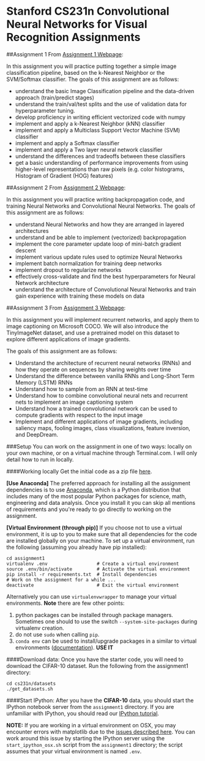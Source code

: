 Stanford CS231n Convolutional Neural Networks for Visual Recognition Assignments
================================================================================

##Assignment 1
From [Assignment 1 Webpage](http://cs231n.github.io/assignments2016/assignment1/):

In this assignment you will practice putting together a simple image classification pipeline, based on the k-Nearest Neighbor or the SVM/Softmax classifier.
The goals of this assignment are as follows:
* understand the basic Image Classification pipeline and the data-driven approach (train/predict stages)
* understand the train/val/test splits and the use of validation data for hyperparameter tuning.
* develop proficiency in writing efficient vectorized code with numpy
* implement and apply a k-Nearest Neighbor (kNN) classifier
* implement and apply a Multiclass Support Vector Machine (SVM) classifier
* implement and apply a Softmax classifier
* implement and apply a Two layer neural network classifier
* understand the differences and tradeoffs between these classifiers
* get a basic understanding of performance improvements from using higher-level representations than raw pixels (e.g. color histograms, Histogram of Gradient (HOG) features)

##Assignment 2 
From [Assignment 2 Webpage](http://cs231n.github.io/assignments2016/assignment2/):

In this assignment you will practice writing backpropagation code, and training Neural Networks and Convolutional Neural Networks. The goals of this assignment are as follows:

* understand Neural Networks and how they are arranged in layered architectures
* understand and be able to implement (vectorized) backpropagation
* implement the core parameter update loop of mini-batch gradient descent
* implement various update rules used to optimize Neural Networks
* implement batch normalization for training deep networks
* implement dropout to regularize networks
* effectively cross-validate and find the best hyperparameters for Neural Network architecture
* understand the architecture of Convolutional Neural Networks and train gain experience with training these models on data

##Assignment 3 
From [Assignment 3 Webpage](http://cs231n.github.io/assignments2016/assignment3/):

In this assignment you will implement recurrent networks, and apply them to image captioning on Microsoft COCO. We will also introduce the TinyImageNet dataset, and use a pretrained model on this dataset to explore different applications of image gradients.

The goals of this assignment are as follows:
* Understand the architecture of recurrent neural networks (RNNs) and how they operate on sequences by sharing weights over time
* Understand the difference between vanilla RNNs and Long-Short Term Memory (LSTM) RNNs
* Understand how to sample from an RNN at test-time
* Understand how to combine convolutional neural nets and recurrent nets to implement an image captioning system
* Understand how a trained convolutional network can be used to compute gradients with respect to the input image
* Implement and different applications of image gradients, including saliency maps, fooling images, class visualizations, feature inversion, and DeepDream.

###Setup
You can work on the assignment in one of two ways: locally on your own machine, or on a virtual machine through Terminal.com. I will only detail how to run in locally.

####Working locally
Get the initial code as a zip file [here](http://vision.stanford.edu/teaching/cs231n/winter1516_assignment1.zip).

**[Use Anaconda]** The preferred approach for installing all the assignment dependencies is to use [Anaconda](https://www.continuum.io/downloads), which is a Python distribution that includes many of the most popular Python packages for science, math, engineering and data analysis. Once you install it you can skip all mentions of requirements and you're ready to go directly to working on the assignment.

**[Virtual Environment (through pip)]**
If you choose not to use a virtual environment, it is up to you to make sure that all dependencies for the code are installed globally on your machine. To set up a virtual environment, run the following (assuming you already have pip installed):

```
cd assignment1
virtualenv .env                  # Create a virtual environment
source .env/bin/activate         # Activate the virtual environment
pip install -r requirements.txt  # Install dependencies
# Work on the assignment for a while ...
deactivate                       # Exit the virtual environment
```

Alternatively you can use `virtualenvwrapper` to manage your virtual environments. **Note** there are few other points:
1. python packages can be installed through package managers. Sometimes one should to use the switch `--system-site-packages` during virtualenv creation.
2. do not use `sudo` when calling `pip`.
3. `conda env` can be used to install/upgrade packages in a similar to virtual environments ([documentation](http://conda.pydata.org/docs/using/envs.html)). **USE IT**

####Download data:
Once you have the starter code, you will need to download the CIFAR-10 dataset. Run the following from the assignment1 directory:
```
cd cs231n/datasets
./get_datasets.sh
```

####Start IPython:
After you have the **CIFAR-10** data, you should start the IPython notebook server from the `assignment1` directory. If you are unfamiliar with IPython, you should read our [IPython tutorial](http://cs231n.github.io/ipython-tutorial).

**NOTE:** 
If you are working in a virtual environment on OSX, you may encounter errors with matplotlib due to the [issues described here](http://matplotlib.org/faq/virtualenv_faq.html). You can work around this issue by starting the IPython server using the `start_ipython_osx.sh` script from the `assignment1` directory; the script assumes that your virtual environment is named `.env`.

